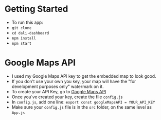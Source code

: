 # Getting Started

- To run this app:
- `git clone `
- `cd dali-dashboard`
- `npm install`
- `npm start`

# Google Maps API

- I used my Google Maps API key to get the embedded map to look good.
- If you don't use your own you key, your map will have the "for development purposes only" watermark on it.
- To create your API Key, go to [Google Maps API](https://developers.google.com/maps/documentation/javascript/get-api-key)
- Once you've created your key, create the file `config.js`
- In `config.js`, add one line: `export const googleMapsAPI = YOUR_API_KEY`
- Make sure your `config.js` file is in the `src` folder, on the same level as `App.js`
